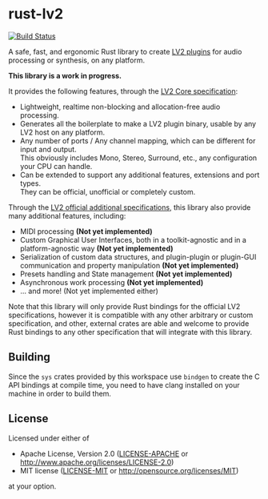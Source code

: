 # rust-lv2

[![Build Status](https://travis-ci.org/rust-dsp/rust-lv2.svg?branch=master)](https://travis-ci.org/rust-dsp/rust-lv2)

A safe, fast, and ergonomic Rust library to create [LV2 plugins](http://lv2plug.in/) for audio processing or synthesis,
on any platform.

**This library is a work in progress.**

It provides the following features, through the [LV2 Core specification](http://lv2plug.in/ns/lv2core/lv2core.html):

* Lightweight, realtime non-blocking and allocation-free audio processing.
* Generates all the boilerplate to make a LV2 plugin binary, usable by any LV2 host on any platform.
* Any number of ports / Any channel mapping, which can be different for input and output.  
  This obviously includes Mono, Stereo, Surround, etc., any configuration your CPU can handle.
* Can be extended to support any additional features, extensions and port types.  
  They can be official, unofficial or completely custom.

Through the [LV2 official additional specifications](http://lv2plug.in/ns/), this library also provide many
additional features, including:

* MIDI processing **(Not yet implemented)**
* Custom Graphical User Interfaces, both in a toolkit-agnostic and in a platform-agnostic way **(Not yet implemented)**
* Serialization of custom data structures, and plugin-plugin or plugin-GUI communication and property manipulation **(Not yet implemented)**
* Presets handling and State management **(Not yet implemented)**
* Asynchronous work processing **(Not yet implemented)**
* … and more! (Not yet implemented either)

Note that this library will only provide Rust bindings for the official LV2 specifications, however it is compatible
with any other arbitrary or custom specification, and other, external crates are able and welcome to provide Rust bindings
to any other specification that will integrate with this library.

## Building

Since the `sys` crates provided by this workspace use `bindgen` to create the C API bindings at compile time, you need to have clang installed on your machine in order to build them.

## License

Licensed under either of

 * Apache License, Version 2.0
   ([LICENSE-APACHE](LICENSE-APACHE) or http://www.apache.org/licenses/LICENSE-2.0)
 * MIT license
   ([LICENSE-MIT](LICENSE-MIT) or http://opensource.org/licenses/MIT)

at your option.
